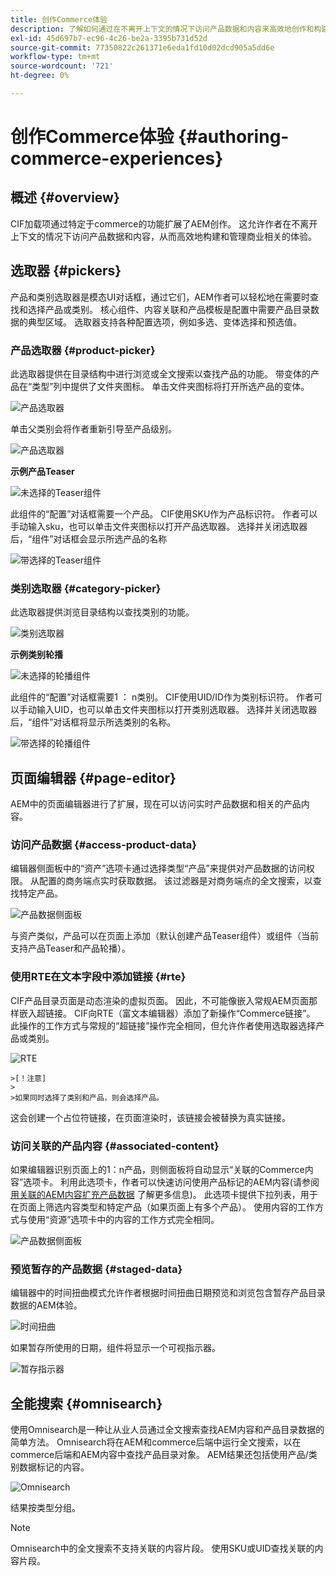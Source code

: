 ```yaml
---
title: 创作Commerce体验
description: 了解如何通过在不离开上下文的情况下访问产品数据和内容来高效地创作和构建商业相关体验。
exl-id: 45d697b7-ec96-4c26-be2a-3395b731d52d
source-git-commit: 77350822c261371e6eda1fd10d02dcd905a5dd6e
workflow-type: tm+mt
source-wordcount: '721'
ht-degree: 0%

---
```


# 创作Commerce体验 {#authoring-commerce-experiences}

## 概述 {#overview}

CIF加载项通过特定于commerce的功能扩展了AEM创作。 这允许作者在不离开上下文的情况下访问产品数据和内容，从而高效地构建和管理商业相关的体验。

## 选取器 {#pickers}

产品和类别选取器是模态UI对话框，通过它们，AEM作者可以轻松地在需要时查找和选择产品或类别。 核心组件、内容关联和产品模板是配置中需要产品目录数据的典型区域。 选取器支持各种配置选项，例如多选、变体选择和预选值。

### 产品选取器 {#product-picker}

此选取器提供在目录结构中进行浏览或全文搜索以查找产品的功能。 带变体的产品在“类型”列中提供了文件夹图标。 单击文件夹图标将打开所选产品的变体。

![产品选取器](../assets/authoring/product-picker.png)

单击父类别会将作者重新引导至产品级别。

![产品选取器](../assets/authoring/product-picker-variation.png)

**示例产品Teaser**

![未选择的Teaser组件](../assets/authoring/teaser_component_without_selection.png)

此组件的“配置”对话框需要一个产品。 CIF使用SKU作为产品标识符。 作者可以手动输入sku，也可以单击文件夹图标以打开产品选取器。 选择并关闭选取器后，“组件”对话框会显示所选产品的名称

![带选择的Teaser组件](../assets/authoring/teaser_component_with_selection.png)

### 类别选取器 {#category-picker}

此选取器提供浏览目录结构以查找类别的功能。

![类别选取器](../assets/authoring/category-picker.png)

**示例类别轮播**

![未选择的轮播组件](../assets/authoring/carousel_component_without_selection.png)

此组件的“配置”对话框需要1 ： n类别。 CIF使用UID/ID作为类别标识符。 作者可以手动输入UID，也可以单击文件夹图标以打开类别选取器。 选择并关闭选取器后，“组件”对话框将显示所选类别的名称。

![带选择的轮播组件](../assets/authoring/carousel_component_with_selection.png)

## 页面编辑器 {#page-editor}

AEM中的页面编辑器进行了扩展，现在可以访问实时产品数据和相关的产品内容。

### 访问产品数据 {#access-product-data}

编辑器侧面板中的“资产”选项卡通过选择类型“产品”来提供对产品数据的访问权限。 从配置的商务端点实时获取数据。 该过滤器是对商务端点的全文搜索，以查找特定产品。

![产品数据侧面板](../assets/authoring/products-side-panel.png)

与资产类似，产品可以在页面上添加（默认创建产品Teaser组件）或组件（当前支持产品Teaser和产品轮播）。

### 使用RTE在文本字段中添加链接 {#rte}

CIF产品目录页面是动态渲染的虚拟页面。 因此，不可能像嵌入常规AEM页面那样嵌入超链接。 CIF向RTE（富文本编辑器）添加了新操作“Commerce链接”。 此操作的工作方式与常规的“超链接”操作完全相同，但允许作者使用选取器选择产品或类别。

![RTE](../assets/authoring/RTE.png)

    >[！注意]
    >
    >如果同时选择了类别和产品，则会选择产品。

这会创建一个占位符链接，在页面渲染时，该链接会被替换为真实链接。

### 访问关联的产品内容 {#associated-content}

如果编辑器识别页面上的1：n产品，则侧面板将自动显示“关联的Commerce内容”选项卡。 利用此选项卡，作者可以快速访问使用产品标记的AEM内容(请参阅 [用关联的AEM内容扩充产品数据](./enrich-product-associated-content.md) 了解更多信息)。 此选项卡提供下拉列表，用于在页面上筛选内容类型和特定产品（如果页面上有多个产品）。 使用内容的工作方式与使用“资源”选项卡中的内容的工作方式完全相同。

![产品数据侧面板](../assets/authoring/associated-commerce-content-tab.png)

### 预览暂存的产品数据 {#staged-data}

编辑器中的时间扭曲模式允许作者根据时间扭曲日期预览和浏览包含暂存产品目录数据的AEM体验。

![时间扭曲](../assets/authoring/timewarp.png)

如果暂存所使用的日期，组件将显示一个可视指示器。

![暂存指示器](../assets/authoring/staged-indicator.png)

## 全能搜索 {#omnisearch}

使用Omnisearch是一种让从业人员通过全文搜索查找AEM内容和产品目录数据的简单方法。 Omnisearch将在AEM和commerce后端中运行全文搜索，以在commerce后端和AEM内容中查找产品目录对象。 AEM结果还包括使用产品/类别数据标记的内容。

![Omnisearch](../assets/authoring/omnisearch.png)

结果按类型分组。

>[!NOTE]
>
> Omnisearch中的全文搜索不支持关联的内容片段。 使用SKU或UID查找关联的内容片段。
